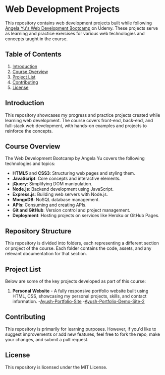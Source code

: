 # Web Development Projects

This repository contains web development projects built while following [Angela Yu's Web Development Bootcamp](https://www.udemy.com/course/the-complete-web-development-bootcamp/) on Udemy. These projects serve as learning and practice exercises for various web technologies and concepts taught in the course.

## Table of Contents

1. [Introduction](#introduction)
2. [Course Overview](#course-overview)
3. [Project List](#project-list)
4. [Contributing](#contributing)
5. [License](#license)

## Introduction

This repository showcases my progress and practice projects created while learning web development. The course covers front-end, back-end, and full-stack web development, with hands-on examples and projects to reinforce the concepts.

## Course Overview

The Web Development Bootcamp by Angela Yu covers the following technologies and topics:
- **HTML5** and **CSS3**: Structuring web pages and styling them.
- **JavaScript**: Core concepts and interactive elements.
- **jQuery**: Simplifying DOM manipulation.
- **Node.js**: Backend development using JavaScript.
- **Express.js**: Building web servers with Node.js.
- **MongoDB**: NoSQL database management.
- **APIs**: Consuming and creating APIs.
- **Git and GitHub**: Version control and project management.
- **Deployment**: Hosting projects on services like Heroku or GitHub Pages.
  
## Repository Structure

This repository is divided into folders, each representing a different section or project of the course. Each folder contains the code, assets, and any relevant documentation for that section.

## Project List

Below are some of the key projects developed as part of this course:

1. **Personal Website** - A fully responsive portfolio website built using HTML, CSS, showcasing my personal projects, skills, and contact information.
   -[Ayush-Portfolio-Site](https://ayushgoel0.github.io/Ayush-Portfolio-Site/)
   -[Ayush-Portfolio-Demo-Site-2](https://ayushgoel0.github.io/Ayush-Portfolio-Demo-Site-2/)
   
## Contributing

This repository is primarily for learning purposes. However, if you'd like to suggest improvements or add new features, feel free to fork the repo, make your changes, and submit a pull request.

## License

This repository is licensed under the MIT License.
